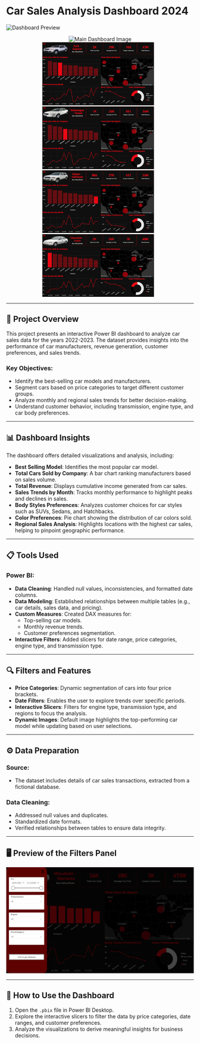 # Car Sales Analysis Dashboard 2024

![Dashboard Preview](1.png)

<div align="center">
  <!-- Main image -->
  <img src="1.png" alt="Main Dashboard Image" width="600px">
</div>

<div align="center">
  <!-- Row of smaller images -->
  <img src="https://github.com/PatrykPaul/Car_sales/blob/main/Dashboard/2.png" alt="Dashboard Preview 2" width="300px" style="margin-right:10px;">
  <img src="https://github.com/PatrykPaul/Car_sales/blob/main/Dashboard/3.png" alt="Dashboard Preview 3" width="300px" style="margin-right:10px;">
</div>

<div align="center">
  <!-- Row of smaller images -->
  <img src="https://github.com/PatrykPaul/Car_sales/blob/main/Dashboard/4.png" alt="Dashboard Preview 2" width="300px" style="margin-right:10px;">
  <img src="https://github.com/PatrykPaul/Car_sales/blob/main/Dashboard/6.png" alt="Dashboard Preview 3" width="300px" style="margin-right:10px;">
</div>

---

## 📖 Project Overview

This project presents an interactive Power BI dashboard to analyze car sales data for the years 2022-2023. The dataset provides insights into the performance of car manufacturers, revenue generation, customer preferences, and sales trends.

### Key Objectives:
- Identify the best-selling car models and manufacturers.
- Segment cars based on price categories to target different customer groups.
- Analyze monthly and regional sales trends for better decision-making.
- Understand customer behavior, including transmission, engine type, and car body preferences.

---

## 📊 Dashboard Insights

The dashboard offers detailed visualizations and analysis, including:

- **Best Selling Model**: Identifies the most popular car model.
- **Total Cars Sold by Company**: A bar chart ranking manufacturers based on sales volume.
- **Total Revenue**: Displays cumulative income generated from car sales.
- **Sales Trends by Month**: Tracks monthly performance to highlight peaks and declines in sales.
- **Body Styles Preferences**: Analyzes customer choices for car styles such as SUVs, Sedans, and Hatchbacks.
- **Color Preferences**: Pie chart showing the distribution of car colors sold.
- **Regional Sales Analysis**: Highlights locations with the highest car sales, helping to pinpoint geographic performance.

---

## 📋 Tools Used

### Power BI:
- **Data Cleaning**: Handled null values, inconsistencies, and formatted date columns.
- **Data Modeling**: Established relationships between multiple tables (e.g., car details, sales data, and pricing).
- **Custom Measures**: Created DAX measures for:
  - Top-selling car models.
  - Monthly revenue trends.
  - Customer preferences segmentation.
- **Interactive Filters**: Added slicers for date range, price categories, engine type, and transmission type.

---

## 🔍 Filters and Features

- **Price Categories**: Dynamic segmentation of cars into four price brackets.
- **Date Filters**: Enables the user to explore trends over specific periods.
- **Interactive Slicers**: Filters for engine type, transmission type, and regions to focus the analysis.
- **Dynamic Images**: Default image highlights the top-performing car model while updating based on user selections.

---

## ⚙️ Data Preparation

### Source:
- The dataset includes details of car sales transactions, extracted from a fictional database.

### Data Cleaning:
- Addressed null values and duplicates.
- Standardized date formats.
- Verified relationships between tables to ensure data integrity.

---

## 🖥️ Preview of the Filters Panel

![Filters Panel Preview](https://github.com/PatrykPaul/Car_sales/blob/main/Dashboard/5.png)

---

## 🚀 How to Use the Dashboard

1. Open the `.pbix` file in Power BI Desktop.
2. Explore the interactive slicers to filter the data by price categories, date ranges, and customer preferences.
3. Analyze the visualizations to derive meaningful insights for business decisions.




